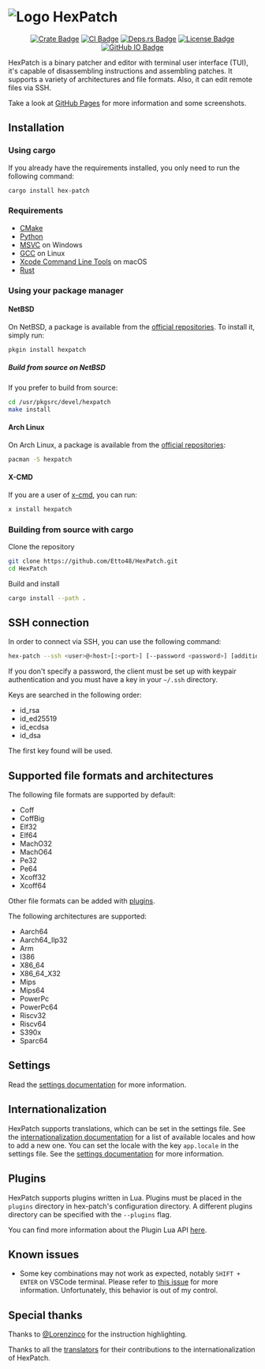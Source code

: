 # ![Logo](./assets/logo.svg) HexPatch

<div align=center>

[![Crate Badge]][Crate] [![CI Badge]][CI] [![Deps.rs Badge]][Deps.rs] [![License Badge]][License] [![GitHub IO Badge]][GitHub IO]

</div>

HexPatch is a binary patcher and editor with terminal user interface (TUI), it's capable of disassembling instructions and assembling patches.
It supports a variety of architectures and file formats.
Also, it can edit remote files via SSH.

Take a look at [GitHub Pages][GitHub IO] for more information and some screenshots.

## Installation

### Using cargo

If you already have the requirements installed, you only need to run the following command:

```bash
cargo install hex-patch
```

### Requirements

- [CMake](https://cmake.org/download/)
- [Python](https://www.python.org/downloads/)
- [MSVC](https://visualstudio.microsoft.com/visual-cpp-build-tools/) on Windows
- [GCC](https://gcc.gnu.org/) on Linux
- [Xcode Command Line Tools](https://developer.apple.com/) on macOS
- [Rust](https://www.rust-lang.org/tools/install)

### Using your package manager

#### NetBSD

On NetBSD, a package is available from the [official repositories](https://pkgsrc.se/devel/hexpatch/).
To install it, simply run:

```bash
pkgin install hexpatch
```

##### Build from source on NetBSD

If you prefer to build from source:

```bash
cd /usr/pkgsrc/devel/hexpatch
make install
```

#### Arch Linux

On Arch Linux, a package is available from the [official repositories](https://archlinux.org/packages/extra/x86_64/hexpatch/):

```bash
pacman -S hexpatch
```

#### X-CMD

If you are a user of [x-cmd](https://x-cmd.com), you can run:

```bash
x install hexpatch
```

### Building from source with cargo

Clone the repository

```bash
git clone https://github.com/Etto48/HexPatch.git
cd HexPatch
```

Build and install

```bash
cargo install --path .
```

## SSH connection

In order to connect via SSH, you can use the following command:

```bash
hex-patch --ssh <user>@<host>[:<port>] [--password <password>] [additional arguments]
```

If you don't specify a password, the client must be set up with keypair authentication and you must have a key in your `~/.ssh` directory.

Keys are searched in the following order:

- id_rsa
- id_ed25519
- id_ecdsa
- id_dsa

The first key found will be used.

## Supported file formats and architectures

The following file formats are supported by default:

- Coff
- CoffBig
- Elf32
- Elf64
- MachO32
- MachO64
- Pe32
- Pe64
- Xcoff32
- Xcoff64

Other file formats can be added with [plugins](#plugins).

The following architectures are supported:

- Aarch64
- Aarch64_Ilp32
- Arm
- I386
- X86_64
- X86_64_X32
- Mips
- Mips64
- PowerPc
- PowerPc64
- Riscv32
- Riscv64
- S390x
- Sparc64

## Settings

Read the [settings documentation](./SETTINGS.md) for more information.

## Internationalization

HexPatch supports translations, which can be set in the settings file. See the [internationalization documentation](./I18N.md) for a list of available locales and how to add a new one.
You can set the locale with the key `app.locale` in the settings file. See the [settings documentation](./SETTINGS.md) for more information.

## Plugins

HexPatch supports plugins written in Lua.
Plugins must be placed in the `plugins` directory in hex-patch's configuration directory.
A different plugins directory can be specified with the `--plugins` flag.

You can find more information about the Plugin Lua API [here](./PLUGIN_API.md).

## Known issues

- Some key combinations may not work as expected, notably `SHIFT + ENTER` on VSCode terminal. Please refer to [this issue](https://github.com/crossterm-rs/crossterm/issues/685) for more information. Unfortunately, this behavior is out of my control.

## Special thanks

Thanks to [@Lorenzinco](https://github.com/Lorenzinco) for the instruction highlighting.

Thanks to all the [translators](./I18N.md) for their contributions to the internationalization of HexPatch.

[Crate]: https://crates.io/crates/hex-patch
[Crate Badge]: https://img.shields.io/crates/v/hex-patch?logo=rust&style=flat-square&logoColor=E05D44&color=E05D44
[CI]: https://github.com/Etto48/HexPatch/actions/workflows/ci.yml
[CI Badge]: https://img.shields.io/github/actions/workflow/status/Etto48/HexPatch/ci.yml?style=flat-square&logo=github
[Deps.rs]: https://deps.rs/repo/github/Etto48/HexPatch
[Deps.rs Badge]: https://deps.rs/repo/github/Etto48/HexPatch/status.svg?style=flat-square
[License]: https://github.com/Etto48/HexPatch/blob/master/LICENSE
[License Badge]: https://img.shields.io/github/license/Etto48/HexPatch?style=flat-square&color=blue
[GitHub IO Badge]: https://img.shields.io/badge/GitHub-IO-black?style=flat-square&logo=github
[GitHub IO]: https://etto48.github.io/HexPatch/

